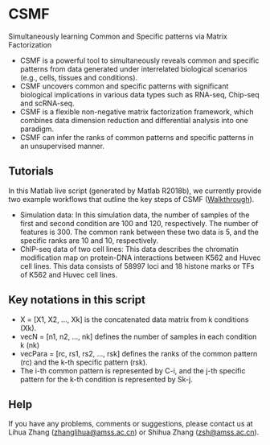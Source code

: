 # CSMF
Simultaneously learning Common and Specific patterns via Matrix Factorization
- CSMF is a powerful tool to simultaneously reveals common and specific patterns from data generated under interrelated biological scenarios (e.g., cells, tissues and conditions). 
- CSMF uncovers common and specific patterns with significant biological implications in various data types such as RNA-seq, Chip-seq and scRNA-seq. 
- CSMF is a flexible non-negative matrix factorization framework, which combines data dimension reduction and differential analysis into one paradigm. 
- CSMF can infer the ranks of common patterns and specific patterns in an unsupervised manner. 
## Tutorials
In this Matlab live script (generated by Matlab R2018b), we currently provide two example workflows that outline the key steps of CSMF ([Walkthrough](https://github.com/amsszlh/CSMF/blob/master/CSMF_tutorials.html)). 
- Simulation data: In this simulation data, the number of samples of the first and second condition are 100 and 120, respectively. The number of features is 300. The common rank between these two data is 5, and the specific ranks are 10 and 10, respectively. 
- ChIP-seq data of two cell lines: This data describes the chromatin modification map on protein-DNA interactions between K562 and Huvec cell lines. This data consists of 58997 loci and 18 histone marks or TFs of K562 and Huvec cell lines.
## Key notations in this script
- X = [X1, X2, ..., Xk] is the concatenated data matrix from k conditions (Xk). 
- vecN = [n1, n2, ..., nk] defines the number of samples in each condition k (nk)
- vecPara = [rc, rs1, rs2, ..., rsk] defines the ranks of the common pattern (rc) and the k-th specific pattern (rsk).  
- The i-th common pattern is represented by C-i, and the j-th specific pattern for the k-th condition is represented by Sk-j.
## Help
If you have any problems, comments or suggestions, please contact us at Lihua Zhang (zhanglihua@amss.ac.cn) or Shihua Zhang (zsh@amss.ac.cn).
